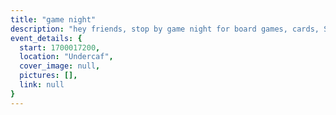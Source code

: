 ```yaml
---
title: "game night"
description: "hey friends, stop by game night for board games, cards, Switch, and snacks! Prof. Mehmet attends on occasion too"
event_details: {
  start: 1700017200,
  location: "Undercaf",
  cover_image: null,
  pictures: [],
  link: null
}
---
```

